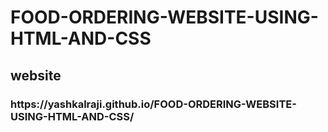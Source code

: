 # FOOD-ORDERING-WEBSITE-USING-HTML-AND-CSS
<h2> website<h3> https://yashkalraji.github.io/FOOD-ORDERING-WEBSITE-USING-HTML-AND-CSS/</h3></h2>
